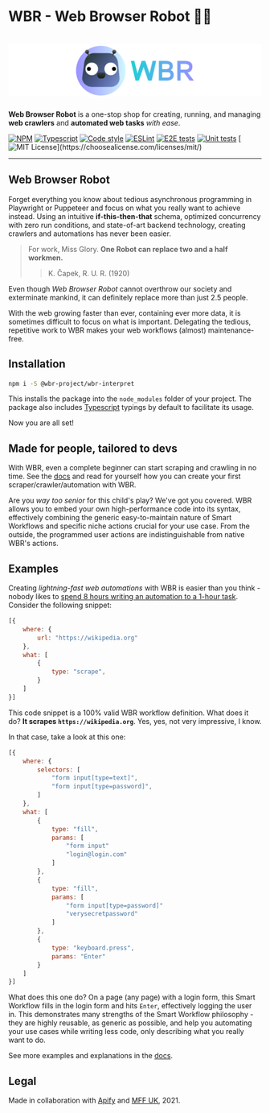 # WBR - Web Browser Robot 🤖🔮

<h1 align="center">
    <img src="./docs/static/img/logo.svg"/>
</h1>

**Web Browser Robot** is a one-stop shop for creating, running, and managing **web crawlers** and **automated web tasks** _with ease_.

[![NPM](https://img.shields.io/npm/v/@wbr-project/wbr-interpret?logo=npm)](https://www.npmjs.com/package/@wbr-project/wbr-interpret)
[![Typescript](https://img.shields.io/npm/types/@wbr-project/wbr-interpret?logo=typescript&)](https://www.npmjs.com/package/@wbr-project/wbr-interpret)
[![Code style](https://img.shields.io/static/v1?label=Code%20style&message=Airbnb&color=salmon&logo=airbnb&)](https://github.com/airbnb/javascript)
[![ESLint](https://img.shields.io/github/workflow/status/barjin/wbr/ESLint?label=ESLint&logo=eslint&)](https://github.com/barjin/wbr/actions/workflows/eslint-linter.yml)
[![E2E tests](https://img.shields.io/github/workflow/status/barjin/wbr/Build%20and%20run%20E2E%20tests?label=E2E%20Tests&logo=jest&)](https://github.com/barjin/wbr/actions/workflows/e2e-tests.yml)
[![Unit tests](https://img.shields.io/github/workflow/status/barjin/wbr/Build%20and%20run%20unit%20tests?label=Tests&logo=jest&)](https://github.com/barjin/wbr/actions/workflows/unit-tests.yml)
[![MIT License](https://img.shields.io/github/license/barjin/wbr?)](https://choosealicense.com/licenses/mit/)
___

## Web Browser Robot

Forget everything you know about tedious asynchronous programming in Playwright or Puppeteer and focus on what you really want to achieve instead. Using an intuitive **if-this-then-that** schema, optimized concurrency with zero run conditions, and state-of-art backend technology, creating crawlers and automations has never been easier.

> For work, Miss Glory. **One Robot can replace two and a half workmen.**
> > K. Čapek, R. U. R. (1920)

Even though *Web Browser Robot* cannot overthrow our society and exterminate mankind, it can definitely replace more than just 2.5 people.

With the web growing faster than ever, containing ever more data, it is sometimes difficult to focus on what is important. Delegating the tedious, repetitive work to WBR makes your web workflows (almost) maintenance-free.

## Installation
```bash
npm i -S @wbr-project/wbr-interpret
```

This installs the package into the `node_modules` folder of your project. The package also includes [Typescript](https://www.typescriptlang.org/) typings by default to facilitate its usage.

Now you are all set!

## Made for people, tailored to devs

With WBR, even a complete beginner can start scraping and crawling in no time. See the [docs](./docs/) and read for yourself how you can create your first scraper/crawler/automation with WBR.

Are you *way too senior* for this child's play? We've got you covered. WBR allows you to embed your own high-performance code into its syntax, effectively combining the generic easy-to-maintain nature of Smart Workflows and specific niche actions crucial for your use case. From the outside, the programmed user actions are indistinguishable from native WBR's actions. 

## Examples

Creating _lightning-fast web automations_ with WBR is easier than you think - nobody likes to [spend 8 hours writing an automation to a 1-hour task](https://xkcd.com/1319/). Consider the following snippet:

```javascript
[{
    where: {
        url: "https://wikipedia.org"
    },
    what: [
        {
            type: "scrape",
        }
    ]
}]
```

This code snippet is a 100% valid WBR workflow definition. What does it do? **It scrapes `https://wikipedia.org`**. Yes, yes, not very impressive, I know. 

In that case, take a look at this one:

```javascript
[{
    where: {
        selectors: [
            "form input[type=text]",
            "form input[type=password]",
        ]
    },
    what: [
        {
            type: "fill",
            params: [
                "form input"
                "login@login.com"
            ]
        },
        {
            type: "fill",
            params: [
                "form input[type=password]"
                "verysecretpassword"
            ]
        },
        {
            type: "keyboard.press",
            params: "Enter"
        }
    ]
}]
```

What does this one do? On a page (any page) with a login form, this Smart Workflow fills in the login form and hits `Enter`, effectively logging the user in. This demonstrates many strengths of the Smart Workflow philosophy - they are highly reusable, as generic as possible, and help you automating your use cases while writing less code, only describing what you really want to do.

See more examples and explanations in the [docs](./docs/).

## Legal 

Made in collaboration with [Apify](https://apify.com/) and [MFF UK](https://mff.cuni.cz), 2021.
